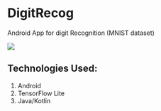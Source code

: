 # DigitRecog
Android App for digit Recognition (MNIST dataset)

<img src="demo.mp4">

## Technologies Used:
1. Android
2. TensorFlow Lite
3. Java/Kotlin

